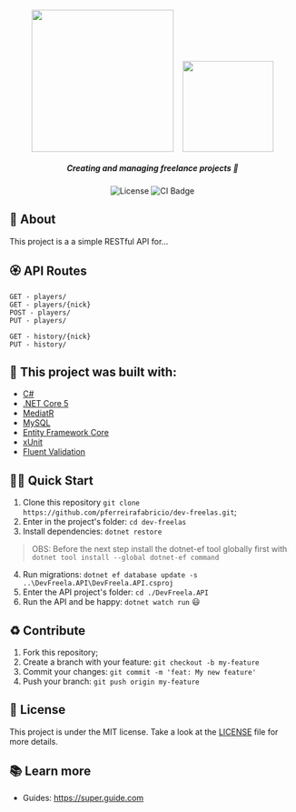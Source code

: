 <h5 align="center">
  <img src="https://miro.medium.com/max/976/1*f6XaetSL3yvsvKxp55sKsQ.png" width="250px" />
  &nbsp;&nbsp;&nbsp; 
  <img src="https://i0.wp.com/jasontaylor.dev/wp-content/uploads/2020/01/Figure-01-2.png?resize=531%2C531&ssl=1" height="160px" />
  <br>  
  <br>  
  <b>Creating and managing freelance projects</b> 📒
</h5>
<p align="center">
  <img alt="License" src="https://img.shields.io/badge/license-MIT-brightgreen">
  <img alt="CI Badge" src="https://github.com/pferreirafabricio/dev-freelas/actions/workflows/dotnet.yml/badge.svg">
</p>

## :open_book: About 
This project is a a simple RESTful API for...

## :rosette: API Routes
```
GET - players/
GET - players/{nick}
POST - players/
PUT - players/

GET - history/{nick}
PUT - history/
```

## :bricks: This project was built with: 
- [C#](https://www.php.net/)
- [.NET Core 5](https://github.com/robsonvleite/router)
- [MediatR]()
- [MySQL](https://www.mysql.com/)
- [Entity Framework Core]()
- [xUnit]()
- [Fluent Validation]()

## 🏄‍♂️ Quick Start
 1. Clone this repository `git clone https://github.com/pferreirafabricio/dev-freelas.git`;
 2. Enter in the project's folder: `cd dev-freelas`
 3. Install dependencies: `dotnet restore`
 > OBS: Before the next step install the dotnet-ef tool globally first with `dotnet tool install --global dotnet-ef command`
 4. Run migrations: `dotnet ef database update -s ..\DevFreela.API\DevFreela.API.csproj`
 5. Enter the API project's folder: `cd ./DevFreela.API`
 6. Run the API and be happy: `dotnet watch run` 😃
 
## :recycle: Contribute
 1. Fork this repository;
 2. Create a branch with your feature: ```git checkout -b my-feature```
 3. Commit your changes: ```git commit -m 'feat: My new feature'```
 4. Push your branch: ```git push origin my-feature```
 
## :page_with_curl:	License
This project is under the MIT license. Take a look at the [LICENSE](LICENSE.md) file for more details.

## 📚 Learn more

  * Guides: https://super.guide.com
